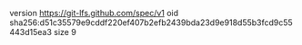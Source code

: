 version https://git-lfs.github.com/spec/v1
oid sha256:d51c35579e9cddf220ef407b2efb2439bda23d9e918d55b3fcd9c55443d15ea3
size 9
